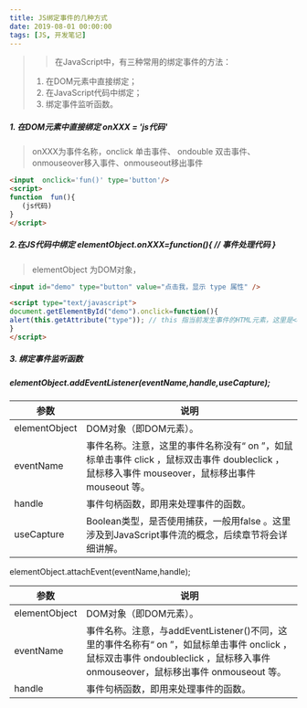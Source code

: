 ```yaml
---
title: JS绑定事件的几种方式
date: 2019-08-01 00:00:00
tags: [JS, 开发笔记]
---
```

>  >  在JavaScript中，有三种常用的绑定事件的方法：
> 1. 在DOM元素中直接绑定；
> 2. 在JavaScript代码中绑定；
> 3. 绑定事件监听函数。

 ##### 1. 在DOM元素中直接绑定  onXXX = 'js代码'

> onXXX为事件名称，onclick 单击事件、 ondouble 双击事件、onmouseover移入事件、onmouseout移出事件

```html
<input  onclick='fun()' type='button'/>
<script>
function  fun(){
   (js代码) 
}
</script>
```

#####  2.在JS代码中绑定    elementObject.onXXX=function(){     // 事件处理代码    }

>elementObject 为DOM对象， 

```html
<input id="demo" type="button" value="点击我，显示 type 属性" />

<script type="text/javascript">
document.getElementById("demo").onclick=function(){
alert(this.getAttribute("type")); // this 指当前发生事件的HTML元素，这里是<div>标签
}
</script>
```

##### 3. 绑定事件监听函数     

#####  elementObject.addEventListener(eventName,handle,useCapture);

| 参数          | 说明                                                         |
| ------------- | ------------------------------------------------------------ |
| elementObject | DOM对象（即DOM元素）。                                       |
| eventName     | 事件名称。注意，这里的事件名称没有“ on ”，如鼠标单击事件 click ，鼠标双击事件 doubleclick ，鼠标移入事件 mouseover，鼠标移出事件 mouseout 等。 |
| handle        | 事件句柄函数，即用来处理事件的函数。                         |
| useCapture    | Boolean类型，是否使用捕获，一般用false 。这里涉及到JavaScript事件流的概念，后续章节将会详细讲解。 |

elementObject.attachEvent(eventName,handle);

| 参数          | 说明                                                         |
| ------------- | ------------------------------------------------------------ |
| elementObject | DOM对象（即DOM元素）。                                       |
| eventName     | 事件名称。注意，与addEventListener()不同，这里的事件名称有“ on ”，如鼠标单击事件 onclick ，鼠标双击事件 ondoubleclick ，鼠标移入事件 onmouseover，鼠标移出事件 onmouseout 等。 |
| handle        | 事件句柄函数，即用来处理事件的函数。                         |